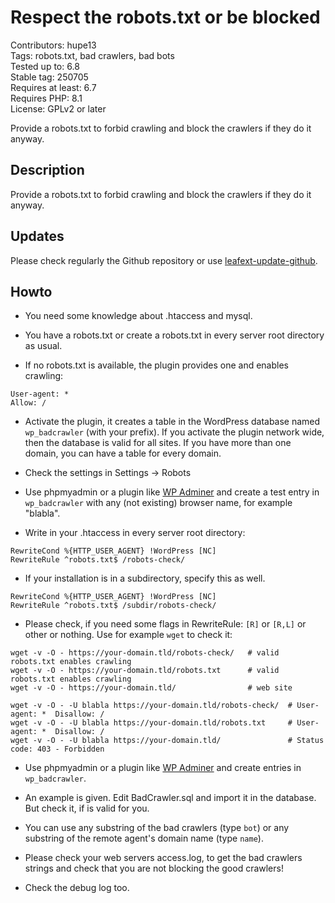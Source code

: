 #  Respect the robots.txt or be blocked

Contributors: hupe13    
Tags: robots.txt, bad crawlers, bad bots  
Tested up to: 6.8  
Stable tag: 250705     
Requires at least: 6.7     
Requires PHP: 8.1     
License: GPLv2 or later

Provide a robots.txt to forbid crawling and block the crawlers if they do it anyway.

## Description

Provide a robots.txt to forbid crawling and block the crawlers if they do it anyway.

## Updates

Please check regularly the Github repository or use [leafext-update-github](https://github.com/hupe13/leafext-update-github).

## Howto

* You need some knowledge about .htaccess and mysql.

* You have a robots.txt or create a robots.txt in every server root directory as usual.

* If no robots.txt is available, the plugin provides one and enables crawling:
````
User-agent: *
Allow: /
````

* Activate the plugin, it creates a table in the WordPress database named `wp_badcrawler` (with your prefix). If you activate the plugin network wide, then the database is valid for all sites. If you have more than one domain, you can have a table for every domain.

* Check the settings in Settings -> Robots

* Use phpmyadmin or a plugin like [WP Adminer](https://wordpress.org/plugins/pexlechris-adminer/) and create a test entry in `wp_badcrawler` with any (not existing) browser name, for example "blabla".

* Write in your .htaccess in every server root directory:
````
RewriteCond %{HTTP_USER_AGENT} !WordPress [NC]
RewriteRule ^robots.txt$ /robots-check/
````

* If your installation is in a subdirectory, specify this as well.
````
RewriteCond %{HTTP_USER_AGENT} !WordPress [NC]
RewriteRule ^robots.txt$ /subdir/robots-check/
````

* Please check, if you need some flags in RewriteRule: `[R]` or `[R,L]` or other or nothing. Use for example `wget` to check it:
````
wget -v -O - https://your-domain.tld/robots-check/   # valid robots.txt enables crawling
wget -v -O - https://your-domain.tld/robots.txt      # valid robots.txt enables crawling
wget -v -O - https://your-domain.tld/                # web site
````
````
wget -v -O - -U blabla https://your-domain.tld/robots-check/  # User-agent: *  Disallow: /
wget -v -O - -U blabla https://your-domain.tld/robots.txt     # User-agent: *  Disallow: /
wget -v -O - -U blabla https://your-domain.tld/               # Status code: 403 - Forbidden
````

* Use phpmyadmin or a plugin like [WP Adminer](https://wordpress.org/plugins/pexlechris-adminer/) and create entries in `wp_badcrawler`.

* An example is given. Edit BadCrawler.sql and import it in the database. But check it, if is valid for you.

* You can use any substring of the bad crawlers (type `bot`) or any substring of the remote agent's domain name (type `name`).

* Please check your web servers access.log, to get the bad crawlers strings and check that you are not blocking the good crawlers!

* Check the debug log too.
